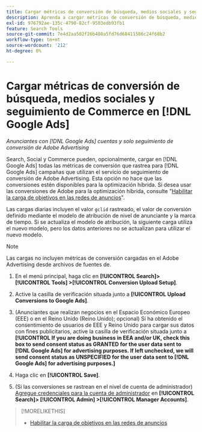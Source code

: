```yaml
---
title: Cargar métricas de conversión de búsqueda, medios sociales y seguimiento de Commerce en  [!DNL Google Ads]
description: Aprenda a cargar métricas de conversión de búsqueda, medios sociales y seguimiento de Commerce en  [!DNL Google Ads].
exl-id: 976792ae-135c-4790-82cf-9503edb93fb1
feature: Search Tools
source-git-commit: 7e4d2aa502f26b480a5fd76d68411586c24f68b2
workflow-type: tm+mt
source-wordcount: '212'
ht-degree: 0%

---
```


# Cargar métricas de conversión de búsqueda, medios sociales y seguimiento de Commerce en [!DNL Google Ads]

*Anunciantes con [!DNL Google Ads] cuentas y solo seguimiento de conversión de Adobe Advertising*

Search, Social y Commerce pueden, opcionalmente, cargar en [!DNL Google Ads] todas las métricas de conversión que rastrea para [!DNL Google Ads] campañas que utilizan el servicio de seguimiento de conversión de Adobe Advertising. Esta opción no hace que las conversiones estén disponibles para la optimización híbrida. Si desea usar las conversiones de Adobe para la optimización híbrida, consulte &quot;[Habilitar la carga de objetivos en las redes de anuncios](objective-upload-to-networks.md)&quot;.

Las cargas diarias incluyen el valor `gclid` rastreado, el valor de conversión definido mediante el modelo de atribución de nivel de anunciante y la marca de tiempo. Si se actualiza el modelo de atribución, la siguiente carga utiliza el nuevo modelo, pero los datos anteriores no se actualizan para utilizar el nuevo modelo.

>[!NOTE]
>
>Las cargas no incluyen métricas de conversión cargadas en el Adobe Advertising desde archivos de fuentes de.

1. En el menú principal, haga clic en **[!UICONTROL Search]> [!UICONTROL Tools] >[!UICONTROL Conversion Upload Setup]**.

1. Active la casilla de verificación situada junto a **[!UICONTROL Upload Conversions to Google Ads]**.

1. (Anunciantes que realizan negocios en el Espacio Económico Europeo (EEE) o en el Reino Unido (Reino Unido); opcional) Si ha obtenido el consentimiento de usuarios de EEE y Reino Unido para cargar sus datos con fines publicitarios, active la casilla de verificación situada junto a **[!UICONTROL If you are doing business in EEA and/or UK, check this box to send consent status as GRANTED for the user data sent to [!DNL Google Ads] for advertising purposes. If left unchecked, we will send consent status as UNSPECIFIED for the user data sent to [!DNL Google Ads] for advertising purposes.]**

1. Haga clic en **[!UICONTROL Save]**.

1. (Si las conversiones se rastrean en el nivel de cuenta de administrador) [Agregue credenciales para la cuenta de administrador](/help/search-social-commerce/admin/manager-accounts.md) en **[!UICONTROL Search]> [!UICONTROL Admin] >[!UICONTROL Manager Accounts]**.

>[!MORELIKETHIS]
>
>* [Habilitar la carga de objetivos en las redes de anuncios](objective-upload-to-networks.md)
